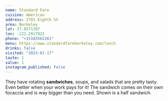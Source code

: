 ```yaml
---
name: Standard Fare
cuisine: American
address: 2701 Eighth St
area: Berkeley
lat: 37.8571397
lon: -122.2917822
phone: "+15103562261"
menu: https://www.standardfareberkeley.com/lunch
drinks: false
visited: "2023-01-17"
taste: 1
value: 1
instagram_published: False
---
```


They have rotating **sandwiches**, soups, and salads that are pretty tasty. Even better when your work pays for it! The sandwich comes on their own focaccia and is way bigger than you need. Shown is a half sandwich.
